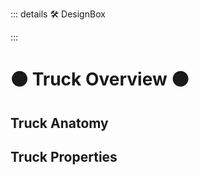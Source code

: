 ::: details 🛠 DesignBox



:::

# 🟠 <move>Truck Overview </move>🟠

## Truck Anatomy

## Truck Properties